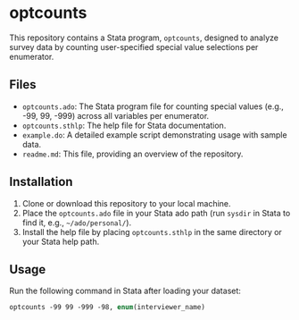 # optcounts

This repository contains a Stata program, `optcounts`, designed to analyze survey data by counting user-specified special value selections per enumerator.

## Files

- `optcounts.ado`: The Stata program file for counting special values (e.g., -99, 99, -999) across all variables per enumerator.
- `optcounts.sthlp`: The help file for Stata documentation.
- `example.do`: A detailed example script demonstrating usage with sample data.
- `readme.md`: This file, providing an overview of the repository.

## Installation

1. Clone or download this repository to your local machine.
2. Place the `optcounts.ado` file in your Stata ado path (run `sysdir` in Stata to find it, e.g., `~/ado/personal/`).
3. Install the help file by placing `optcounts.sthlp` in the same directory or your Stata help path.

## Usage

Run the following command in Stata after loading your dataset:

```stata
optcounts -99 99 -999 -98, enum(interviewer_name)
